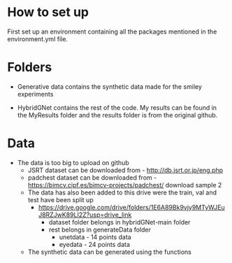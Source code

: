 # How to set up 

First set up an environment containing all the packages mentioned in the environment.yml file. 

# Folders 
- Generative data contains the synthetic data made for the smiley experiments

- HybridGNet contains the rest of the code. My results can be found in the MyResults folder and the results folder is from the original github.
# Data
- The data is too big to upload on github
  - JSRT dataset can be downloaded from - http://db.jsrt.or.jp/eng.php
  - padchest dataset can be downloaded from - https://bimcv.cipf.es/bimcv-projects/padchest/ download sample 2
  - The data has also been added to this drive were the train, val and test have been split up
    - https://drive.google.com/drive/folders/1E6A89Bk9vjy9MTyWJEuJ8RZJwK89LI2Z?usp=drive_link
       - dataset folder belongs in hybridGNet-main folder
       - rest belongs in generateData folder
           - unetdata - 14 points data
           - eyedata - 24 points data
   - The synthetic data can be generated using the functions
